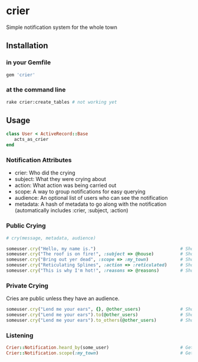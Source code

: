 crier
=====

Simple notification system for the whole town

## Installation

### in your Gemfile

```ruby
gem 'crier'
```

### at the command line

```bash
rake crier:create_tables # not working yet
```

## Usage

```ruby
class User < ActiveRecord::Base
   acts_as_crier
end
```

### Notification Attributes

* crier: Who did the crying
* subject: What they were crying about
* action: What action was being carried out
* scope: A way to group notifications for easy querying
* audience: An optional list of users who can see the notification
* metadata: A hash of metadata to go along with the notification (automatically includes :crier, :subject, :action)

### Public Crying

```ruby
# cry(message, metadata, audience)

someuser.cry("Hello, my name is.")                                # Shout about yourself
someuser.cry("The roof is on fire!", :subject => @house)          # Shout about the house
someuser.cry("Bring out yer dead", :scope => :my_town)            # Shout within a custom scope for finding
someuser.cry("Reticulating Splines", :action => :reticulated)     # Shout with a specific action verb for use in the view
someuser.cry("This is why I'm hot!", :reasons => @reasons)        # Shout with custom metadata
```

### Private Crying

Cries are public unless they have an audience.

```ruby
someuser.cry("Lend me your ears", {}, @other_users)               # Shout only to specific users
someuser.cry("Lend me your ears").to(@other_users)                # Shout only to specific users, alternate syntax, non-transactional
someuser.cry("Lend me your ears").to_others(@other_users)         # Shout only to specific users, alternate syntax, non-transactional, excludes crier from @other_users
```

### Listening

```ruby
Crier::Notification.heard_by(some_user)                           # Get all the notifications the user heard
Crier::Notification.scope(:my_town)                               # Get all the notifications within the given scope
```